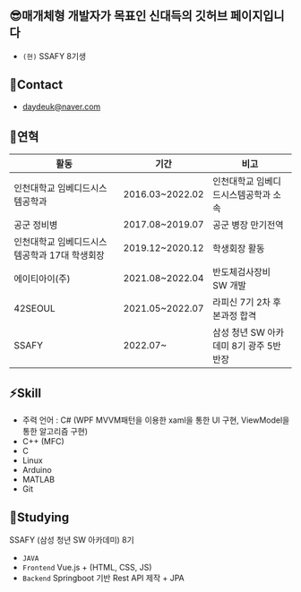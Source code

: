 ## 😎매개체형 개발자가 목표인 신대득의 깃허브 페이지입니다
- <code>(현)</code> SSAFY 8기생

## 💬Contact
- daydeuk@naver.com

## 👋연혁

| 활동 | 기간 | 비고|
| ------ | ------ | ------ |
| 인천대학교 임베디드시스템공학과 | 2016.03~2022.02| 인천대학교 임베디드시스템공학과 소속 |
| 공군 정비병 | 2017.08~2019.07 | 공군 병장 만기전역 |
| 인천대학교 임베디드시스템공학과 17대 학생회장 | 2019.12~2020.12 | 학생회장 활동 |
| 에이티아이(주) | 2021.08~2022.04 | 반도체검사장비 SW 개발 |
|    42SEOUL    | 2021.05~2022.07 | 라피신 7기 2차 후 본과정 합격 |
|    SSAFY      | 2022.07~        | 삼성 청년 SW 아카데미 8기 광주 5반 반장 |

## ⚡Skill
- 주력 언어 : C# (WPF MVVM패턴을 이용한 xaml을 통한 UI 구현, ViewModel을 통한 알고리즘 구현)
- C++ (MFC)
- C
- Linux
- Arduino
- MATLAB
- Git

## 👀Studying
SSAFY (삼성 청년 SW 아카데미) 8기
- <code>JAVA</code>
- <code>Frontend</code> Vue.js + (HTML, CSS, JS)
- <code>Backend</code> Springboot 기반 Rest API 제작 + JPA


<!---
daedeuk/daedeuk is a ✨ special ✨ repository because its `README.md` (this file) appears on your GitHub profile.
You can click the Preview link to take a look at your changes.
--->
